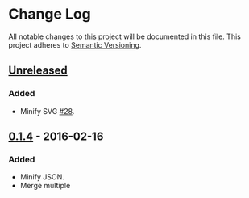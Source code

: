 # Change Log
All notable changes to this project will be documented in this file.
This project adheres to [Semantic Versioning](http://semver.org/).


## [Unreleased]
### Added
- Minify SVG [#28].


## [0.1.4] - 2016-02-16
### Added
- Minify JSON.
- Merge multiple <style> into one.
- Collapse boolean attributes.
- Remove redundant attributes.
- HTML minifiers benchmark [#22].

### Changed
- Expand list of JSON-like mime types [#20].


## [0.1.3] - 2016-02-09
### Fixed
- Don't alter HTML comments inside not relevant modules [#17].


## [0.1.2] - 2016-02-07
### Fixed
- Don't remove conditional comments in safe mode [#13].
- Downgrade: `String.startsWith -> String.search`.


## [0.1.1] - 2016-01-31
### Added
- Minify CSS inside `<style>` tags and `style` attributes.
- Minify JS inside `<script>` tags and `on*` attributes.

### Changed
- Remove attributes that contains only white spaces.




[Unreleased]: https://github.com/maltsev/htmlnano/compare/0.1.4...HEAD
[0.1.4]: https://github.com/maltsev/htmlnano/compare/0.1.3...0.1.4
[0.1.3]: https://github.com/maltsev/htmlnano/compare/0.1.2...0.1.3
[0.1.2]: https://github.com/maltsev/htmlnano/compare/0.1.1...0.1.2
[0.1.1]: https://github.com/maltsev/htmlnano/compare/0.1.0...0.1.1


[#28]: https://github.com/maltsev/htmlnano/issues/28
[#22]: https://github.com/maltsev/htmlnano/issues/22
[#20]: https://github.com/maltsev/htmlnano/issues/20
[#17]: https://github.com/maltsev/htmlnano/issues/17
[#13]: https://github.com/maltsev/htmlnano/issues/13